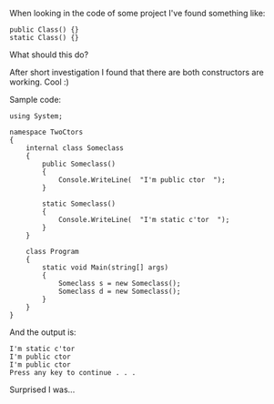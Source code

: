 When looking in the code of some project I've found something like:

    public Class() {}
    static Class() {}

What should this do?

After short investigation I found that there are both constructors are working. Cool :)

Sample code:

    using System;

    namespace TwoCtors
    {
        internal class Someclass
        {
            public Someclass()
            {
                Console.WriteLine(  "I'm public ctor  ");
            }
    
            static Someclass()
            {
                Console.WriteLine(  "I'm static c'tor  ");
            }
        }

        class Program
        {
            static void Main(string[] args)
            {
                Someclass s = new Someclass();
                Someclass d = new Someclass();
            }
        }
    }

And the output is:

    I'm static c'tor
    I'm public ctor
    I'm public ctor
    Press any key to continue . . .

Surprised I was...
